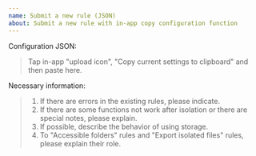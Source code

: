 ```yaml
---
name: Submit a new rule (JSON)
about: Submit a new rule with in-app copy configuration function
---
```


Configuration JSON:

> Tap in-app "upload icon", "Copy current settings to clipboard" and then paste here.


Necessary information:

> 1. If there are errors in the existing rules, please indicate.
> 2. If there are some functions not work after isolation or there are special notes, please explain.
> 3. If possible, describe the behavior of using storage.
> 4. To "Accessible folders" rules and "Export isolated files" rules, please explain their role.